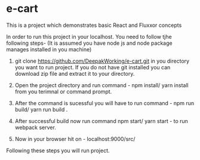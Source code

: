 # e-cart
This is a project which demonstrates  basic React and Fluxxor concepts

In order to run this project in your localhost. You need to follow tjhe following steps-
(It is assumed you have node js and node package manages installed in you machine)

1. git clone https://github.com/DeepakWorking/e-cart.git in you directory you want to run project. If you do not have git installed you can download zip file and extract it to your directory.

2. Open the project directory and run command - npm install/ yarn install  from you terimnal or command prompt.

3. After the command is sucessful you will have to run command - npm run build/ yarn run build .

4. After successful build now run command npm start/ yarn start - to run webpack server.

5. Now in your browser hit on - localhost:9000/src/

Following these steps you will run project. 